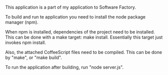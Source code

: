 This application is a part of my application to Software Factory.

To build and run te application you need to install the node package manager
(npm).

When npm is installed, dependencies of the project need to be installed. This
can be done with a make target: make install. Essentially this target just
invokes npm install.

Also, the attached CoffeeScript files need to be compiled. This can be done by
"make", or "make build".

To run the application after building, run "node server.js".
